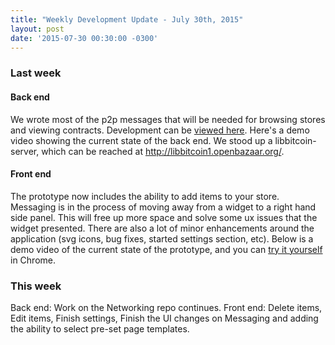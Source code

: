```yaml
---
title: "Weekly Development Update - July 30th, 2015" 
layout: post
date: '2015-07-30 00:30:00 -0300'
---
```

        
### Last week

#### Back end

We wrote most of the p2p messages that will be needed for browsing stores and viewing contracts. Development can be [viewed here](https://github.com/OpenBazaar/Network). Here's a demo video showing the current state of the back end. We stood up a libbitcoin-server, which can be reached at http://libbitcoin1.openbazaar.org/.

#### Front end

The prototype now includes the ability to add items to your store. Messaging is in the process of moving away from a widget to a right hand side panel. This will free up more space and solve some ux issues that the widget presented. There are also a lot of minor enhancements around the application (svg icons, bug fixes, started settings section, etc). Below is a demo video of the current state of the prototype, and you can [try it yourself](http://openbazaar-design.divshot.io/) in Chrome.

### This week

Back end: Work on the Networking repo continues. Front end: Delete items, Edit items, Finish settings, Finish the UI changes on Messaging and adding the ability to select pre-set page templates.